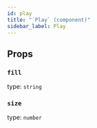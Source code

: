 ```yaml
---
id: play
title: "`Play` (component)"
sidebar_label: Play
---
```



Props
-----

### `fill`

type: `string`


### `size`

type: `number`

